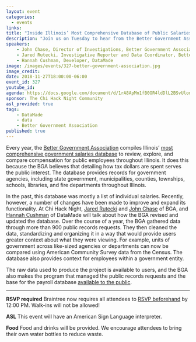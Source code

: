 ```yaml
---
layout: event
categories:
  - events
links:
title: "Inside Illinois’ Most Comprehensive Database of Public Salaries"
description: "Join us on Tuesday to hear from the Better Government Association, which compiles Illinois’ most comprehensive government salary database, on the work they’ve done to improve the database’s functionality and provide greater context and more powerful searching for users. Don’t forget to register by noon on Tuesday the 27th!"
speakers: 
    - John Chase, Director of Investigations, Better Government Association
    - Jared Rutecki, Investigative Reporter and Data Coordinator, Better Government Association
    - Hannah Cushman, Developer, DataMade
image: /images/events/327-better-government-association.jpg
image_credit:
date: 2018-11-27T18:00:00-06:00
event_id: 327
youtube_id:
agenda: https://docs.google.com/document/d/1rA8ApMn1fB0OR4ldDlL2BSvUlonX6Vjtwlq_v6AOzTI/edit?usp=sharing
sponsor: The Chi Hack Night Community
asl_provided: true
tags:
    - DataMade
    - data 
    - Better Government Association
published: true
---
```


Every year, the [Better Government Association](https://www.bettergov.org/) compiles Illinois’ [most comprehensive government salaries database](https://salary.bettergov.org/) to review, explore, and compare compensation for public employees throughout Illinois. It does this because the BGA believes that detailing how tax dollars are spent serves the public interest. The database provides records for government agencies, including state government, municipalities, counties, townships, schools, libraries, and fire departments throughout Illinois.

In the past, this database was mostly a list of individual salaries. Recently, however, a number of changes have been made to improve and expand its functionality. At Chi Hack Night, [Jared Rutecki](https://www.bettergov.org/team/jared-rutecki) and [John Chase](https://www.bettergov.org/team/john-chase) of BGA, and [Hannah Cushman](https://www.linkedin.com/in/hancush) of DataMade will talk about how the BGA revised and updated the database. Over the course of a year, the BGA gathered data through more than 900 public records requests. They then cleaned the data, standardizing and organizing it in a way that would provide users greater context about what they were viewing. For example, units of government across like-sized agencies or departments can now be compared using American Community Survey data from the Census. The database also provides context for employees within a government entity. 

The raw data used to produce the project is available to users, and the BGA also makes the program that managed the public records requests and the base for the payroll database [available to the public](https://github.com/bettergov).

---

**RSVP required** Braintree now requires all attendees to [RSVP beforehand](https://www.eventbrite.com/e/chi-hack-night-registration-41703945624) by 12:00 PM. Walk-ins will not be allowed!

**ASL** This event will have an American Sign Language interpreter.

**Food** Food and drinks will be provided. We encourage attendees to bring their own water bottles to reduce waste.
